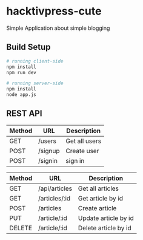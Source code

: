 # hacktivpress-cute

Simple Application about simple blogging

## Build Setup

``` bash
# running client-side
npm install
npm run dev

# running server-side
npm install
node app.js
```

## REST API

| Method | URL      | Description   |
|--------|----------|---------------|
| GET    | /users   | Get all users |
| POST   | /signup  | Create user   |
| POST   | /signin  | sign in       |

| Method | URL           | Description          |
|--------|---------------|----------------------|
| GET    | /api/articles | Get all articles     |
| GET    | /articles/:id | Get article by id    |
| POST   | /articles     | Create article       |
| PUT    | /article/:id  | Update article by id |
| DELETE | /article/:id  | Delete article by id |
